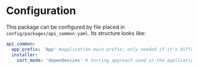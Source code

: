 # Configuration
This package can be configured by file placed in `config/packages/api_common.yaml`. Its structure looks like:
```yaml
api_common:
  app_prefix: 'App' #application main prefix; only needed if it's different than default 'App'
  installer:
    sort_mode: 'dependencies' # Sorting approach used in the application; possible values: 'dependencies' or 'order'
```